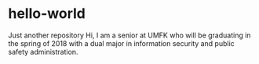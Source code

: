 # hello-world
Just another repository
Hi, I am a senior at UMFK who will be graduating in the spring of 2018 with a dual major in information security and public safety administration.
